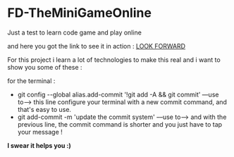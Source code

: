 # FD-TheMiniGameOnline
Just a test to learn code game and play online

and here you got the link to see it in action : <a href="https://imd1.ch/imd12/DevantayF/look-forward/">LOOK FORWARD</a>

For this project i learn a lot of technologies to make this real and i want to show you some of these : 

for the terminal : 
  - git config --global alias.add-commit '!git add -A && git commit' ––use to––> this line configure your terminal with a new commit command, and that's easy to use.
  - git add-commit -m 'update the commit system' ––use to––> and with the previous line, the commit command is shorter and you just have to tap your message !


<strong>I swear it helps you :)</strong>
